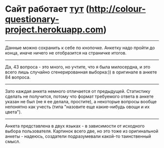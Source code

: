 # Сайт работает [тут](http://colour-questionary-project.herokuapp.com) (http://colour-questionary-project.herokuapp.com)
****
Данные можно сохранить к себе по кнопочке. Анкетку надо пройти до конца, иначе ничего не отобразится на страничке итогов. 
***
Да, 43 вопроса - это много, но учтите, что я была милосердна, и это всего лишь случайно сгенерированная выборка:)) в оригинале в анкете 84 вопроса. 
***
Зато каждая анкета немного отличается от предыдущей. Статистику сделать не получится, потому что формат требуемого ответа в анкете указан не был (не я ее делала, простите), а некоторые вопросы вообще непонятно как учесть (типа "назовите еще какие-нибудь овощи и их цвета"). 
***
Анкета представлена в двух языках - в зависимости от исходного выбора пользователя. Картинок всего две, но это тоже из оригинальной анкеты - надеюсь, создатели подразумевали какой-то таинственный смысл.
